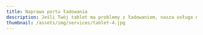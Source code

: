 ```yaml
---
title: Naprawa portu ładowania
description: Jeśli Twój tablet ma problemy z ładowaniem, nasza usługa naprawy portu ładowania przywróci prawidłowe działanie ładowarki, umożliwiając bezproblemowe ładowanie urządzenia.
thumbnail: /assets/img/services/tablet-4.jpg
---
```

